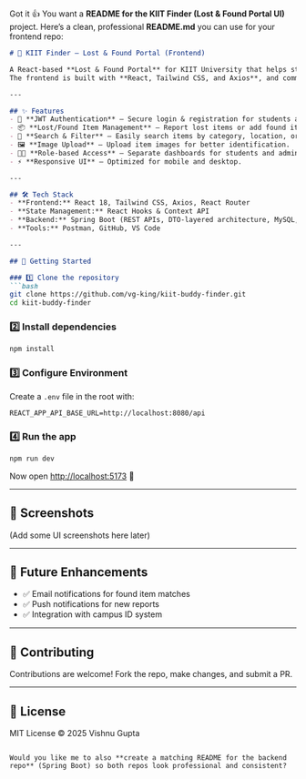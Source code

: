Got it 👍 You want a **README for the KIIT Finder (Lost & Found Portal UI)** project.
Here’s a clean, professional **README.md** you can use for your frontend repo:

````markdown
# 🏫 KIIT Finder – Lost & Found Portal (Frontend)

A React-based **Lost & Found Portal** for KIIT University that helps students and staff report, search, and manage lost or found items efficiently.  
The frontend is built with **React, Tailwind CSS, and Axios**, and communicates with the **Spring Boot backend** via secure JWT-authenticated APIs.

---

## ✨ Features
- 🔐 **JWT Authentication** – Secure login & registration for students and admins.  
- 📦 **Lost/Found Item Management** – Report lost items or add found items with details & images.  
- 🔎 **Search & Filter** – Easily search items by category, location, or keywords.  
- 🖼 **Image Upload** – Upload item images for better identification.  
- 👨‍🎓 **Role-based Access** – Separate dashboards for students and admin.  
- ⚡ **Responsive UI** – Optimized for mobile and desktop.  

---

## 🛠️ Tech Stack
- **Frontend:** React 18, Tailwind CSS, Axios, React Router  
- **State Management:** React Hooks & Context API  
- **Backend:** Spring Boot (REST APIs, DTO-layered architecture, MySQL, JPA, JWT) → [Backend Repo](https://github.com/vg-king/kiit-buddy-finder)  
- **Tools:** Postman, GitHub, VS Code  

---

## 🚀 Getting Started

### 1️⃣ Clone the repository
```bash
git clone https://github.com/vg-king/kiit-buddy-finder.git
cd kiit-buddy-finder
````

### 2️⃣ Install dependencies

```bash
npm install
```

### 3️⃣ Configure Environment

Create a `.env` file in the root with:

```env
REACT_APP_API_BASE_URL=http://localhost:8080/api
```

### 4️⃣ Run the app

```bash
npm run dev
```

Now open [http://localhost:5173](http://localhost:5173) 🚀

---

## 📸 Screenshots

(Add some UI screenshots here later)

---

## 🔮 Future Enhancements

* ✅ Email notifications for found item matches
* ✅ Push notifications for new reports
* ✅ Integration with campus ID system

---

## 🤝 Contributing

Contributions are welcome! Fork the repo, make changes, and submit a PR.

---

## 📜 License

MIT License © 2025 Vishnu Gupta

```

Would you like me to also **create a matching README for the backend repo** (Spring Boot) so both repos look professional and consistent?
```
